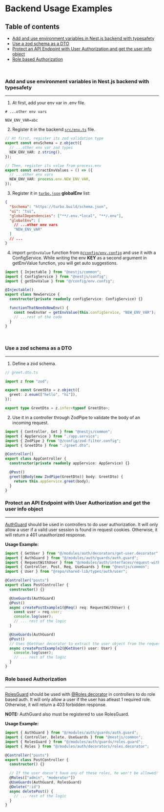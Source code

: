 # Backend Usage Examples

## Table of contents

<ul>
    <li><a href="#add-and-use-environment-variables-in-nestjs-backend-with-typesafety">Add and use environment variables in Nest.js backend with typesafety</a></li>
    <li><a href="#use-a-zod-schema-as-a-dto">Use a zod schema as a DTO</a></li>
    <li><a href="#protect-an-api-endpoint-with-user-authorization-and-get-the-user-info-object">Protect an API Endpoint with User Authorization and get the user info object</a></li>
    <li><a href="#role-based-authorization">Role based Authorization</a></li>
   
</ul>

<br/>

### Add and use environment variables in Nest.js backend with typesafety

---

1. At first, add your env var in .env file.

```env
# ...other env vars

NEW_ENV_VAR=abc
```

2. Register it in the backend [`src/env.ts`](../../apps/backend/src/env.ts) file.

```typescript
// At first, register its zod validation type
export const envSchema = z.object({
  // ...other env var zod types
  NEW_ENV_VAR: z.string(),
});

// Then, register its value from process.env
export const extractEnvValues = () => ({
  // ...other env vars
  NEW_ENV_VAR: process.env.NEW_ENV_VAR,
});
```

3. Register it in [`turbo.json`](../../turbo.json) **globalEnv** list:

```json
{
  "$schema": "https://turbo.build/schema.json",
  "ui": "tui",
  "globalDependencies": ["**/.env.*local", "**/.env"],
  "globalEnv": [
    // ...other env vars
    "NEW_ENV_VAR"
  ]
  // ...
}
```

4. import `getEnvValue` function from [`@/config/env.config`](../../apps/backend/src/config/env.config.ts) and use it with a ConfigService. While writing the env **KEY** as a second argument in getEnvValue function, you will get auto suggestions.

```typescript
import { Injectable } from "@nestjs/common";
import { ConfigService } from "@nestjs/config";
import { getEnvValue } from "@/config/env.config";

@Injectable()
export class NewService {
  constructor(private readonly configService: ConfigService) {}

  functionThatNeedsNewEnv() {
    const newEnvVar = getEnvValue(this.configService, "NEW_ENV_VAR");
    // ...rest of the code
  }
}
```

<br/>
 
### Use a zod schema as a DTO

---

1. Define a zod schema.

```typescript
// greet.dto.ts

import z from "zod";

export const GreetDto = z.object({
  greet: z.enum(["hello", "hi"]),
});

export type GreetDto = z.infer<typeof GreetDto>;
```

2. Use it in a controller through ZodPipe to validate the body of an incoming request.

```typescript
import { Controller, Get } from "@nestjs/common";
import { AppService } from "./app.service";
import { ZodPipe } from "@/config/zod-filter.config";
import { GreetDto } from "./greet.dto";

@Controller()
export class AppController {
  constructor(private readonly appService: AppService) {}

  @Post()
  greet(@Body(new ZodPipe(GreetDto)) body: GreetDto) {
    return this.appService.greet(body);
  }
}
```

### Protect an API Endpoint with User Authorization and get the user info object

---

[AuthGuard](../../apps/backend/src/modules/auth/guards/auth.guard.ts) should be used in controllers to do user authorization. It will only allow a user if a valid user session is found in request cookies. Otherwise, it will return a 401 unauthorized response.

**Usage Example:**

```typescript
import { GetUser } from "@/modules/auth/decorators/get-user.decorator";
import { AuthGuard } from "@/modules/auth/guards/auth.guard";
import { RequestWithUser } from "@/modules/auth/interfaces/request-with-user.interface";
import { Controller, Post, Req, UseGuards } from "@nestjs/common";
import { User } from "@repo/shared-lib/types/auth/user";

@Controller("posts")
export class PostController {
  constructor() {}

  @UseGuards(AuthGuard)
  @Post()
  async createPostExample1(@Req() req: RequestWithUser) {
    const user = req.user;
    console.log(user);
    // ... rest of the logic
  }

  @UseGuards(AuthGuard)
  @Post()
  // Uses @GetUser decorator to extract the user object from the request
  async createPostExample2(@GetUser() user: User) {
    console.log(user);
    // ... rest of the logic
  }
}
```

### Role based Authorization

---

[RolesGuard](../../apps/backend/src/modules/auth/guards/roles.guard.ts) should be used with [@Roles decorator](../../apps/backend/src/modules/auth/decorators/roles.decorator.ts) in controllers to do role based auth. It will only allow a user if the user has atleast 1 required role. Otherwise, it will return a 403 forbidden response.

**NOTE:** AuthGuard also must be registered to use RolesGuard.

**Usage Example:**

```typescript
import { AuthGuard } from "@/modules/auth/guards/auth.guard";
import { Controller, Delete, UseGuards } from "@nestjs/common";
import { RolesGuard } from "@/modules/auth/guards/roles.guard";
import { Roles } from "@/modules/auth/decorators/roles.decorator";

@Controller("posts")
export class PostController {
  constructor() {}

  // If the user doesn't have any of these roles, he won't be allowed!
  @Roles(["admin", "moderator"])
  @UseGuards(AuthGuard, RolesGuard)
  @Delete(":id")
  async deletePost() {
    // ... rest of the logic
  }
}
```
